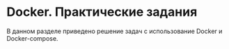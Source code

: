 # Docker. Практические задания
В данном разделе приведено решение задач с использование Docker и Docker-compose.
